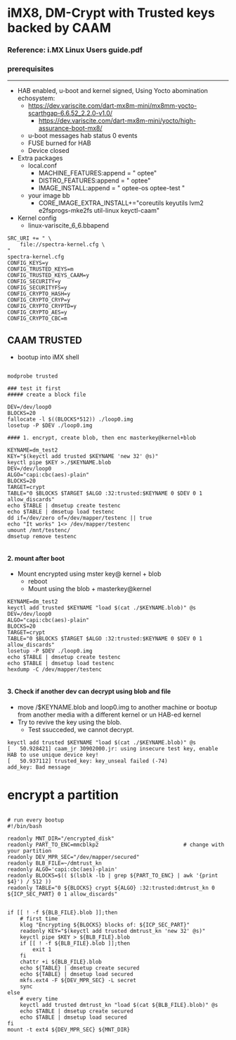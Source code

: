 
# iMX8, DM-Crypt with Trusted keys backed by CAAM
### Reference: i.MX Linux Users guide.pdf

### prerequisites
-- --

* HAB enabled, u-boot and kernel signed, Using Yocto abomination echosystem: 
   * https://dev.variscite.com/dart-mx8m-mini/mx8mm-yocto-scarthgap-6.6.52_2.2.0-v1.0/
       * https://dev.variscite.com/dart-mx8m-mini/yocto/high-assurance-boot-mx8/
   * u-boot messages hab status 0 events  
   * FUSE burned for HAB
   * Device closed
* Extra packages
   * local.conf
      * MACHINE_FEATURES:append = " optee"  
      * DISTRO_FEATURES:append = " optee"
      * IMAGE_INSTALL:append = " optee-os optee-test "
   * your image bb
      * CORE_IMAGE_EXTRA_INSTALL+="coreutils keyutils lvm2 e2fsprogs-mke2fs util-linux keyctl-caam"
* Kernel config
   * linux-variscite_6_6.bbapend
```
SRC_URI += " \
    file://spectra-kernel.cfg \
"
spectra-kernel.cfg
CONFIG_KEYS=y
CONFIG_TRUSTED_KEYS=m
CONFIG_TRUSTED_KEYS_CAAM=y
CONFIG_SECURITY=y
CONFIG_SECURITYFS=y
CONFIG_CRYPTO_HASH=y
CONFIG_CRYPTO_CRYP=y
CONFIG_CRYPTO_CRYPTD=y
CONFIG_CRYPTO_AES=y
CONFIG_CRYPTO_CBC=m
```

## CAAM TRUSTED

*  bootup into iMX shell
```

modprobe trusted

### test it first
##### create a block file

DEV=/dev/loop0
BLOCKS=20
fallocate -l $((BLOCKS*512)) ./loop0.img
losetup -P $DEV ./loop0.img

#### 1. encrypt, create blob, then enc masterkey@kernel+blob

KEYNAME=dm_test2
KEY="$(keyctl add trusted $KEYNAME 'new 32' @s)"
keyctl pipe $KEY >./$KEYNAME.blob
DEV=/dev/loop0
ALGO="capi:cbc(aes)-plain"
BLOCKS=20
TARGET=crypt
TABLE="0 $BLOCKS $TARGET $ALGO :32:trusted:$KEYNAME 0 $DEV 0 1 allow_discards"
echo $TABLE | dmsetup create testenc
echo $TABLE | dmsetup load testenc
dd if=/dev/zero of=/dev/mapper/testenc || true
echo "It works" 1<> /dev/mapper/testenc
umount /mnt/testenc/
dmsetup remove testenc


```
#### 2. mount after boot 
   * Mount encrypted using mster key@ kernel + blob
      * reboot
      * Mount using the blob + masterkey@kernel  

```
KEYNAME=dm_test2
keyctl add trusted $KEYNAME "load $(cat ./$KEYNAME.blob)" @s
DEV=/dev/loop0
ALGO="capi:cbc(aes)-plain"
BLOCKS=20
TARGET=crypt
TABLE="0 $BLOCKS $TARGET $ALGO :32:trusted:$KEYNAME 0 $DEV 0 1 allow_discards"
losetup -P $DEV ./loop0.img
echo $TABLE | dmsetup create testenc
echo $TABLE | dmsetup load testenc
hexdump -C /dev/mapper/testenc


```
#### 3. Check if another dev can decrypt using blob and file 

   * move /$KEYNAME.blob and loop0.img to another machine or bootup from another media with a different kernel or un HAB-ed kernel
   * Try to revive the key using the blob.
      * Test ssucceded, we cannot decrypt.
```
keyctl add trusted $KEYNAME "load $(cat ./$KEYNAME.blob)" @s
[   50.928421] caam_jr 30902000.jr: using insecure test key, enable HAB to use unique device key!
[   50.937112] trusted_key: key_unseal failed (-74)
add_key: Bad message

```

# encrypt a partition

```

# run every bootup
#!/bin/bash

readonly MNT_DIR="/encrypted_disk"
readonly PART_TO_ENC=mmcblkp2  							# change with your partition
readonly DEV_MPR_SEC="/dev/mapper/secured"
readonly BLB_FILE=~/dmtrust_kn
readonly ALGO='capi:cbc(aes)-plain'
readonly BLOCKS=$(( $(lsblk -lb | grep ${PART_TO_ENC} | awk '{print $4}') / 512 ))
readonly TABLE="0 ${BLOCKS} crypt ${ALGO} :32:trusted:dmtrust_kn 0 ${ICP_SEC_PART} 0 1 allow_discards"


if [[ ! -f ${BLB_FILE}.blob ]];then
	# first time
    klog "Encrypting ${BLOCKS} blocks of: ${ICP_SEC_PART}"
    readonly KEY="$(keyctl add trusted dmtrust_kn 'new 32' @s)"
    keyctl pipe $KEY > ${BLB_FILE}.blob
    if [[ ! -f ${BLB_FILE}.blob ]];then
        exit 1
    fi
    chattr +i ${BLB_FILE}.blob
    echo ${TABLE} | dmsetup create secured
    echo ${TABLE} | dmsetup load secured
    mkfs.ext4 -F ${DEV_MPR_SEC} -L secret
    sync
else
	# every time
    keyctl add trusted dmtrust_kn "load $(cat ${BLB_FILE}.blob)" @s
    echo $TABLE | dmsetup create secured
    echo $TABLE | dmsetup load secured
fi
mount -t ext4 ${DEV_MPR_SEC} ${MNT_DIR}



```
   

